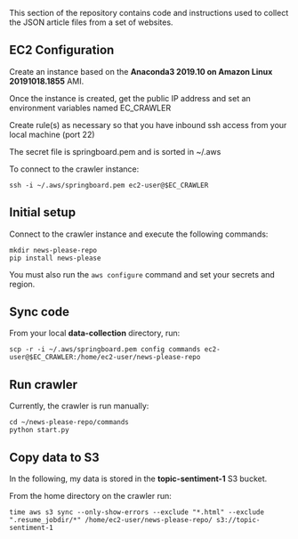 This section of the repository contains code and instructions used to collect the JSON article files from a set of websites.

## EC2 Configuration

Create an instance based on the **Anaconda3 2019.10 on Amazon Linux 20191018.1855** AMI.

Once the instance is created, get the public IP address and set an environment variables named EC_CRAWLER

Create rule(s) as necessary so that you have inbound ssh access from your local machine (port 22)

The secret file is springboard.pem and is sorted in ~/.aws

To connect to the crawler instance:

    ssh -i ~/.aws/springboard.pem ec2-user@$EC_CRAWLER

## Initial setup

Connect to the crawler instance and execute the following commands:

    mkdir news-please-repo
    pip install news-please

You must also run the `aws configure` command and set your secrets and region.

## Sync code

From your local **data-collection** directory, run:

    scp -r -i ~/.aws/springboard.pem config commands ec2-user@$EC_CRAWLER:/home/ec2-user/news-please-repo
    
## Run crawler

Currently, the crawler is run manually:

    cd ~/news-please-repo/commands
    python start.py

## Copy data to S3

In the following, my data is stored in the **topic-sentiment-1** S3 bucket.

From the home directory on the crawler run:

    time aws s3 sync --only-show-errors --exclude "*.html" --exclude ".resume_jobdir/*" /home/ec2-user/news-please-repo/ s3://topic-sentiment-1


